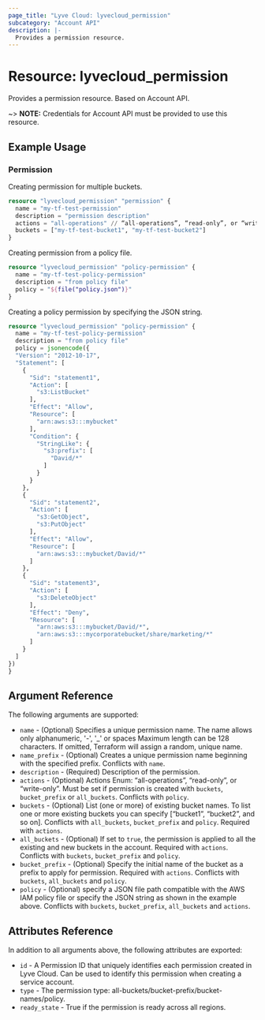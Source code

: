 ```yaml
---
page_title: "Lyve Cloud: lyvecloud_permission"
subcategory: "Account API"
description: |-
  Provides a permission resource.
---
```


# Resource: lyvecloud_permission

Provides a permission resource. Based on Account API.

~> **NOTE:** Credentials for Account API must be provided to use this resource.

## Example Usage

### Permission

Creating permission for multiple buckets.
```terraform
resource "lyvecloud_permission" "permission" {
  name = "my-tf-test-permission"
  description = "permission description"
  actions = "all-operations" // “all-operations”, “read-only”, or “write-only”.
  buckets = ["my-tf-test-bucket1", "my-tf-test-bucket2"]
}
```

Creating permission from a policy file.
```terraform
resource "lyvecloud_permission" "policy-permission" {
  name = "my-tf-test-policy-permission"
  description = "from policy file"
  policy = "${file("policy.json")}"
}
```

Creating a policy permission by specifying the JSON string.
```terraform
resource "lyvecloud_permission" "policy-permission" {
  name = "my-tf-test-policy-permission"
  description = "from policy file"
  policy = jsonencode({
  "Version": "2012-10-17",
  "Statement": [
    {
      "Sid": "statement1",
      "Action": [
        "s3:ListBucket"
      ],
      "Effect": "Allow",
      "Resource": [
        "arn:aws:s3:::mybucket"
      ],
      "Condition": {
        "StringLike": {
          "s3:prefix": [
            "David/*"
          ]
        }
      }
    },
    {
      "Sid": "statement2",
      "Action": [
        "s3:GetObject",
        "s3:PutObject"
      ],
      "Effect": "Allow",
      "Resource": [
        "arn:aws:s3:::mybucket/David/*"
      ]
    },
    {
      "Sid": "statement3",
      "Action": [
        "s3:DeleteObject"
      ],
      "Effect": "Deny",
      "Resource": [
        "arn:aws:s3:::mybucket/David/*",
        "arn:aws:s3:::mycorporatebucket/share/marketing/*"
      ]
    }
  ]
})
}
```


## Argument Reference

The following arguments are supported:

* `name` - (Optional) Specifies a unique permission name. The name allows only alphanumeric, '-', '_' or spaces Maximum length can be 128 characters. If omitted, Terraform will assign a random, unique name.
* `name_prefix` - (Optional) Creates a unique permission name beginning with the specified prefix. Conflicts with `name`.
* `description` - (Required) Description of the permission.
* `actions` - (Optional) Actions Enum: “all-operations”, “read-only”, or “write-only”. Must be set if permission is created with `buckets`, `bucket_prefix` or `all_buckets`.
Conflicts with `policy`.
* `buckets` - (Optional) List (one or more) of existing bucket names. To list one or more existing buckets you can specify 
[“bucket1”, “bucket2”, and so on]. Conflicts with `all_buckets`, `bucket_prefix` and `policy`. Required with `actions`.
* `all_buckets` - (Optional) If set to `true`, the permission is applied to all the existing and new buckets in the account. Required with `actions`. Conflicts with `buckets`, `bucket_prefix` and `policy`.
* `bucket_prefix` - (Optional) Specify the initial name of the bucket as a prefix to apply for permission. Required with `actions`. Conflicts with `buckets`, `all_buckets` and `policy`.
* `policy` - (Optional) specify a JSON file path compatible with the AWS IAM policy file or specify the JSON string as shown in the example above. Conflicts with `buckets`, `bucket_prefix`, `all_buckets` and `actions`.

## Attributes Reference

In addition to all arguments above, the following attributes are exported:

* `id` - A Permission ID that uniquely identifies each permission created in Lyve Cloud. Can be used to identify this permission when creating a service account.
* `type` - The permission type: all-buckets/bucket-prefix/bucket-names/policy.
* `ready_state` - True if the permission is ready across all regions.